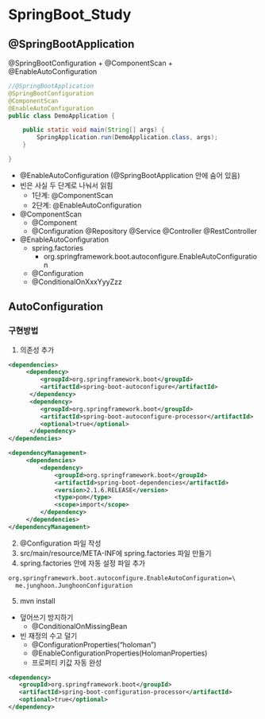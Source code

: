# SpringBoot_Study

## @SpringBootApplication

@SpringBootConfiguration + @ComponentScan + @EnableAutoConfiguration

```java
//@SpringBootApplication
@SpringBootConfiguration
@ComponentScan
@EnableAutoConfiguration
public class DemoApplication {

    public static void main(String[] args) {
        SpringApplication.run(DemoApplication.class, args);
    }

}
```
- @EnableAutoConfiguration (@SpringBootApplication 안에 숨어 있음)
- 빈은 사실 두 단계로 나눠서 읽힘
	- 1단계: @ComponentScan
	- 2단계: @EnableAutoConfiguration
- @ComponentScan
	- @Component
	- @Configuration @Repository @Service @Controller @RestController
- @EnableAutoConfiguration
	- spring.factories
		- org.springframework.boot.autoconfigure.EnableAutoConfiguration
	- @Configuration
	- @ConditionalOnXxxYyyZzz

## AutoConfiguration

### 구현방법
1. 의존성 추가

```xml
<dependencies>
     <dependency>
         <groupId>org.springframework.boot</groupId>
         <artifactId>spring-boot-autoconfigure</artifactId>
      </dependency>
      <dependency>
         <groupId>org.springframework.boot</groupId>
         <artifactId>spring-boot-autoconfigure-processor</artifactId>
         <optional>true</optional>
      </dependency>
</dependencies>

<dependencyManagement>
     <dependencies>
         <dependency>
             <groupId>org.springframework.boot</groupId>
             <artifactId>spring-boot-dependencies</artifactId>
             <version>2.1.6.RELEASE</version>
             <type>pom</type>
             <scope>import</scope>
         </dependency>
     </dependencies>
</dependencyManagement>
```
2. @Configuration 파일 작성
3. src/main/resource/META-INF에 spring.factories 파일 만들기
4. spring.factories 안에 자동 설정 파일 추가
 
```xml
org.springframework.boot.autoconfigure.EnableAutoConfiguration=\
  me.junghoon.JunghoonConfiguration
``` 
5. mvn install


- 덮어쓰기 방지하기
	- @ConditionalOnMissingBean
- 빈 재정의 수고 덜기
	- @ConfigurationProperties(“holoman”)
	- @EnableConfigurationProperties(HolomanProperties)
	- 프로퍼티 키값 자동 완성
	
```xml
<dependency>
   <groupId>org.springframework.boot</groupId>
   <artifactId>spring-boot-configuration-processor</artifactId>
   <optional>true</optional>
</dependency>
```
